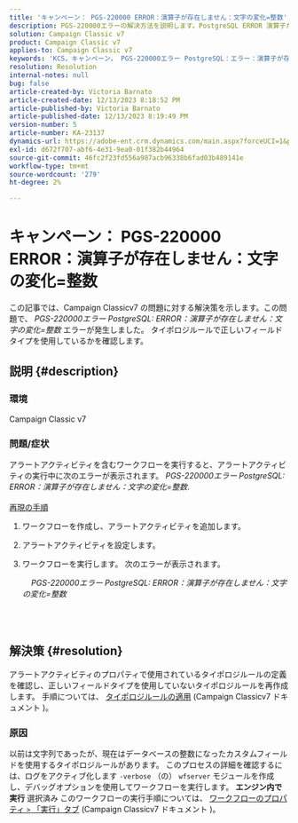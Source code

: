 ```yaml
---
title: 'キャンペーン： PGS-220000 ERROR：演算子が存在しません：文字の変化=整数'
description: PGS-220000エラーの解決方法を説明します。PostgreSQL ERROR 演算子が存在しない文字変化=整数
solution: Campaign Classic v7
product: Campaign Classic v7
applies-to: Campaign Classic v7
keywords: 'KCS，キャンペーン， PGS-220000エラー PostgreSQL：エラー：演算子が存在しません：文字の変化=整数， Campaign v7，データベース，トラブルシューティング'
resolution: Resolution
internal-notes: null
bug: false
article-created-by: Victoria Barnato
article-created-date: 12/13/2023 8:18:52 PM
article-published-by: Victoria Barnato
article-published-date: 12/13/2023 8:19:49 PM
version-number: 5
article-number: KA-23137
dynamics-url: https://adobe-ent.crm.dynamics.com/main.aspx?forceUCI=1&pagetype=entityrecord&etn=knowledgearticle&id=126edece-f499-ee11-be37-6045bd0063aa
exl-id: d672f707-abf6-4e31-9ea0-01f382b44964
source-git-commit: 46fc2f23fd556a987acb96338b6fad03b489141e
workflow-type: tm+mt
source-wordcount: '279'
ht-degree: 2%

---
```


# キャンペーン： PGS-220000 ERROR：演算子が存在しません：文字の変化=整数


この記事では、Campaign Classicv7 の問題に対する解決策を示します。この問題で、 *PGS-220000エラー PostgreSQL: ERROR：演算子が存在しません：文字の変化=整数* エラーが発生しました。 タイポロジルールで正しいフィールドタイプを使用しているかを確認します。

## 説明 {#description}


### 環境

Campaign Classic v7

### 問題/症状

アラートアクティビティを含むワークフローを実行すると、アラートアクティビティの実行中に次のエラーが表示されます。
*PGS-220000エラー PostgreSQL: ERROR：演算子が存在しません：文字の変化=整数*.<br><br>
<u>再現の手順</u>

1. ワークフローを作成し、アラートアクティビティを追加します。
2. アラートアクティビティを設定します。
3. ワークフローを実行します。 次のエラーが表示されます。



       *PGS-220000エラー PostgreSQL: ERROR：演算子が存在しません：文字の変化=整数*




<br> <br>



## 解決策 {#resolution}


アラートアクティビティのプロパティで使用されているタイポロジルールの定義を確認し、正しいフィールドタイプを使用していないタイポロジルールを再作成します。 手順については、 [タイポロジルールの適用](https://experienceleague.adobe.com/docs/campaign-classic/using/orchestrating-campaigns/campaign-optimization/applying-rules.html) (Campaign Classicv7 ドキュメント )。

### 原因

以前は文字列であったが、現在はデータベースの整数になったカスタムフィールドを使用するタイポロジルールがあります。 このプロセスの詳細を確認するには、ログをアクティブ化します `-verbose` （の） `wfserver` モジュールを作成し、デバッグオプションを使用してワークフローを実行します。 <b>エンジン内で実行</b> 選択済み このワークフローの実行手順については、 [ワークフローのプロパティ `>`  「実行」タブ](https://experienceleague.adobe.com/docs/campaign-classic/using/automating-with-workflows/advanced-management/workflow-properties.html?lang=ja#execution) (Campaign Classicv7 ドキュメント )。
